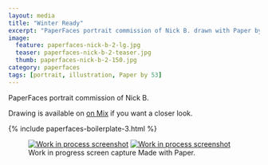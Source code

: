 ```yaml
---
layout: media
title: "Winter Ready"
excerpt: "PaperFaces portrait commission of Nick B. drawn with Paper by 53 on an iPad."
image: 
  feature: paperfaces-nick-b-2-lg.jpg
  teaser: paperfaces-nick-b-2-teaser.jpg
  thumb: paperfaces-nick-b-2-150.jpg
category: paperfaces
tags: [portrait, illustration, Paper by 53]
---
```


PaperFaces portrait commission of Nick B. 

Drawing is available on [on Mix](https://mix.fiftythree.com/11098-Michael-Rose/585896) if you want a closer look.

{% include paperfaces-boilerplate-3.html %}

<figure class="half">
  <a href="{{ site.url }}/images/paperfaces-nick-b-2-process-1-lg.jpg"><img src="{{ site.url }}/images/paperfaces-nick-b-2-process-1-600.jpg" alt="Work in process screenshot"></a>
  <a href="{{ site.url }}/images/paperfaces-nick-b-2-process-2-lg.jpg"><img src="{{ site.url }}/images/paperfaces-nick-b-2-process-2-600.jpg" alt="Work in process screenshot"></a>
  <figcaption>Work in progress screen capture Made with Paper.</figcaption>
</figure>